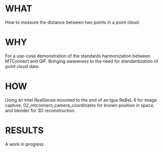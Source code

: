 # WHAT

How to measure the distance between two points in a point cloud.

# WHY

For a use-case demonstration of the standards harmonization between MTConnect and QIF. Bringing awareness to the need for standardization of point cloud data. 

# HOW 

Using an Intel RealSense mounted to the end of an Igus ReBeL 6 for image capture, 02_mtconnect_camera_coordinates for known position in space, and blender for 3D reconstruction. 

# RESULTS
A work in progress
